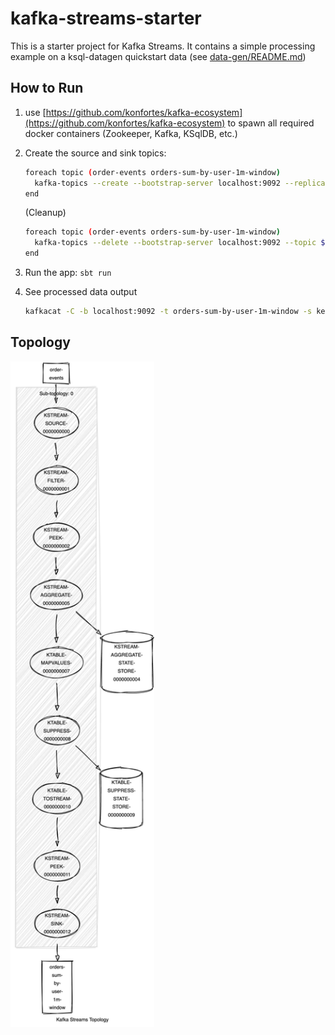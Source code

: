 # kafka-streams-starter

This is a starter project for Kafka Streams.
It contains a simple processing example on a ksql-datagen quickstart data (see [data-gen/README.md](data-gen/README.md))

## How to Run

1. use [https://github.com/konfortes/kafka-ecosystem](https://github.com/konfortes/kafka-ecosystem) to spawn all required docker containers (Zookeeper, Kafka, KSqlDB, etc.)

2. Create the source and sink topics:

    ```bash
    foreach topic (order-events orders-sum-by-user-1m-window)
      kafka-topics --create --bootstrap-server localhost:9092 --replication-factor 1 --partitions 1 --topic $topic
    end
    ```

    (Cleanup)

    ```bash
    foreach topic (order-events orders-sum-by-user-1m-window)
      kafka-topics --delete --bootstrap-server localhost:9092 --topic $topic
    end
    ```

3. Run the app: `sbt run`

4. See processed data output

    ```bash
    kafkacat -C -b localhost:9092 -t orders-sum-by-user-1m-window -s key=s -s value=q -f 'Key: %k\nHeaders: %h\nValue: %s\n' -o beginning
    ```

## Topology

<img src="./topology.png" alt="drawing" width="230"></img>
